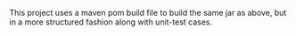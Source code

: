 This project uses a maven pom build file to build the same jar as above, but in a more structured fashion along with unit-test cases.
